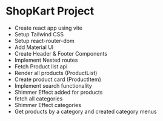# ShopKart Project

- Create react app using vite
- Setup Tailwind CSS
- Setup react-router-dom
- Add Material UI
- Create Header & Footer Components
- Implement Nested routes
- Fetch Product list api
- Render all products (ProductList)
- Create product card (ProductItem)
- Implement search functionality
- Shimmer Effect added for products
- fetch all categories
- Shimmer Effect categories
- Get products by a category and created category menus

